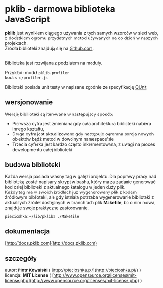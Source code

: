 # pklib - darmowa biblioteka JavaScript

**pklib** jest wynikiem ciągłego używania z tych samych wzorców w sieci web,<br />
z dodatkiem ogromu przydatnych metod używanych na co dzień w naszych projektach.<br /> 
Źródła biblioteki znajdują się na [Github.com](http://www.github.com/).<br /><br />

Biblioteka jest rozwijana z podziałem na moduły.

Przykład:
    moduł `pklib.profiler`<br />
    kod: `src/profiler.js`

Biblioteki posiada unit testy w napisane zgodnie ze specyfikację [QUnit](http://docs.jquery.com/Qunit)

## wersjonowanie

Wersję bibilioteki są iterowane w następujący sposób:

* Pierwsza cyfra jest zmieniana gdy cała architektura biblioteki nabiera innego kształtu,
* Druga cyfra jest aktualizowane gdy następuje ogromna porcja nowych obiektów bądź metod w dowolnym namespace'sie
* Trzecia cyferka jest bardzo często inkrementowana, z uwagi na proces dewelopmentu całej biblioteki

## budowa biblioteki

Każda wersja posiada własny tag w gałęzi projektu. Dla poprawy pracy nad biblioteką został napisany skrypt w bashu,
który ma za zadanie generować kod całej biblioteki z aktualnego katalogu w jeden duży plik. <br />
Każdy tag ma w swoich żródłach juz wygenerowany plik z kodem źródłowym biblioteki, ale gdy istniała potrzeba 
wygenerowanie biblioteki z aktualnych źródeł dostępnych w branch'ach plik **Makefile**, bo o nim mowa,
znajduje swoje praktyczne zastosowanie.

`piecioshka:~/lib/pklib$ ./Makefile`

## dokumentacja

[http://docs.pklib.com](http://docs.pklib.com)

## szczegóły

autor: **Piotr Kowalski** ( [http://piecioshka.pl/](http://piecioshka.pl/) ) <br />
licencja: **MIT License** ( [http://www.opensource.org/licenses/mit-license.php](http://www.opensource.org/licenses/mit-license.php) ) 
